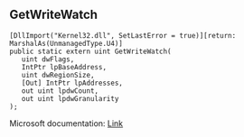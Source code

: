 ## GetWriteWatch

```
[DllImport("Kernel32.dll", SetLastError = true)][return: MarshalAs(UnmanagedType.U4)]
public static extern uint GetWriteWatch(
   uint dwFlags,
   IntPtr lpBaseAddress,
   uint dwRegionSize,
   [Out] IntPtr lpAddresses,
   out uint lpdwCount,
   out uint lpdwGranularity
);
```

Microsoft documentation: [Link](https://docs.microsoft.com/en-us/windows/win32/api/memoryapi/nf-memoryapi-getwritewatch)
